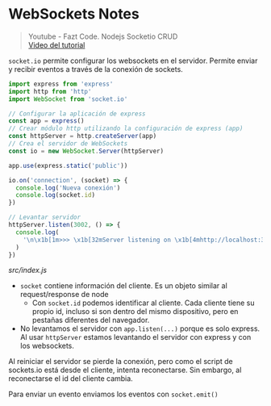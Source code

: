 # WebSockets Notes

> Youtube - Fazt Code. Nodejs Socketio CRUD  
> [Video del tutorial](https://www.youtube.com/watch?v=zWax5QCWCXM)


`socket.io` permite configurar los websockets en el servidor. Permite enviar y recibir eventos a través de la conexión de sockets.

```javascript
import express from 'express'
import http from 'http'
import WebSocket from 'socket.io'

// Configurar la aplicación de express
const app = express() 
// Crear módulo http utilizando la configuración de express (app)
const httpServer = http.createServer(app) 
// Crea el servidor de WebSockets
const io = new WebSocket.Server(httpServer)

app.use(express.static('public'))

io.on('connection', (socket) => {
  console.log('Nueva conexión')
  console.log(socket.id)
})

// Levantar servidor
httpServer.listen(3002, () => {
  console.log(
    '\n\x1b[1m>>> \x1b[32mServer listening on \x1b[4mhttp://localhost:3000\x1b[0m\n\n'
  )
})
```
*src/index.js*
- `socket` contiene información del cliente. Es un objeto similar al request/response de node
  - Con `socket.id` podemos identificar al cliente. Cada cliente tiene su propio id, incluso si son dentro del mismo dispositivo, pero en pestañas diferentes del navegador.
- No levantamos el servidor con `app.listen(...)` porque es solo express. Al usar `httpServer` estamos levantando el servidor con express y con los websockets.



Al reiniciar el servidor se pierde la conexión, pero como el script de sockets.io está desde el cliente, intenta reconectarse. Sin embargo, al reconectarse el id del cliente cambia.



Para enviar un evento enviamos los eventos con `socket.emit()`